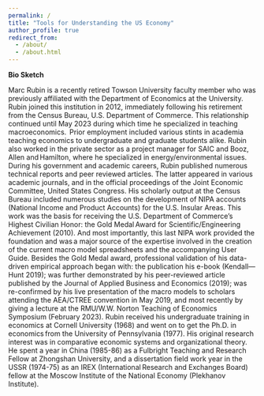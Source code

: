 ```yaml
---
permalink: /
title: "Tools for Understanding the US Economy"
author_profile: true
redirect_from: 
  - /about/
  - /about.html
---
```


<b>Bio Sketch</b>

Marc Rubin is a recently retired Towson University faculty member who was previously affiliated with the Department of Economics at the University. Rubin joined this institution in 2012, immediately following his retirement from the Census Bureau, U.S. Department of Commerce. This relationship continued until May 2023 during which time he specialized in teaching macroeconomics.  Prior employment included various stints in academia teaching economics to undergraduate and graduate students alike. Rubin also worked in the private sector as a project manager for SAIC and Booz, Allen and Hamilton, where he specialized in energy/environmental issues. During his government and academic careers, Rubin published numerous technical reports and peer reviewed articles. The latter appeared in various academic journals, and in the official proceedings of the Joint Economic Committee, United States Congress. His scholarly output at the Census Bureau included numerous studies on the development of NIPA accounts (National Income and Product Accounts) for the U.S. Insular Areas. This work was the basis for receiving the U.S. Department of Commerce’s Highest Civilian Honor: the Gold Medal Award for Scientific/Engineering Achievement (2010). And most importantly, this last NIPA work provided the foundation and was a major source of the expertise involved in the creation of the current macro model spreadsheets and the accompanying User Guide.
Besides the Gold Medal award, professional validation of his data-driven empirical approach began with: the publication his  e-book (Kendall—Hunt 2019); was further demonstrated by his peer-reviewed article published by the Journal of Applied Business and Economics (2019); was re-confirmed by his live presentation of the macro models to scholars attending the AEA/CTREE convention in May 2019, and most recently by giving a lecture at the RMU/W.W. Norton Teaching of Economics Symposium (February 2023). 
Rubin received his undergraduate training in economics at Cornell University (1968) and went on to get the Ph.D. in economics from the University of Pennsylvania (1977). His original research interest was in comparative economic systems and organizational theory. He spent a year in China (1985-86) as a Fulbright Teaching and Research Fellow at Zhongshan University, and a dissertation field work year in the USSR (1974-75) as an IREX (International Research and Exchanges Board) fellow at the Moscow Institute of the National Economy (Plekhanov Institute).
